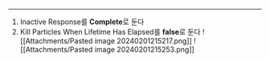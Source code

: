 ---
1. Inactive Response를 **Complete**로 둔다
2. Kill Particles When Lifetime Has Elapsed를 **false**로 둔다
![[Attachments/Pasted image 20240201215217.png]]
![[Attachments/Pasted image 20240201215253.png]]